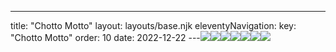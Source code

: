 ---
title: "Chotto Motto"
layout: layouts/base.njk
eleventyNavigation:
  key: "Chotto Motto"
  order: 10
date: 2022-12-22
---![](http://images.squarespace-cdn.com/content/v1/56f96a558a65e2431339cdaf/1464897909382-S8OUPQBR01N0POG9EYNV/menu-2.jpg)![](http://images.squarespace-cdn.com/content/v1/56f96a558a65e2431339cdaf/1464897481024-YVEICMR52WEAN6V7SQK7/menu-1.jpg)![](http://images.squarespace-cdn.com/content/v1/56f96a558a65e2431339cdaf/1472771523159-9LY2BLZ9L0LSL8ZKS28A/website-3.jpg)![](http://images.squarespace-cdn.com/content/v1/56f96a558a65e2431339cdaf/1472771346502-LYJIB0QFHQMOGL2IV2CB/website-2.jpg)![](http://images.squarespace-cdn.com/content/v1/56f96a558a65e2431339cdaf/1472771124069-A8OFWZEV7G7BOT3D72PL/website-1.jpg)![](http://images.squarespace-cdn.com/content/v1/56f96a558a65e2431339cdaf/1472772858721-VHAI0L4AVSNY6JU0D5Q3/business-card-grid.jpg)![](http://images.squarespace-cdn.com/content/v1/56f96a558a65e2431339cdaf/1460667768735-N8F6PJHSY8AQPXQ90WWZ/logo.jpg)